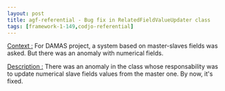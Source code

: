 ```yaml
---
layout: post
title: agf-referential - Bug fix in RelatedFieldValueUpdater class
tags: [framework-1-149,codjo-referential]
---
```

<u>Context :</u>
For DAMAS project, a system based on master-slaves fields was asked. But there was an anomaly with numerical fields.

<u>Description :</u>
There was an anomaly in the class whose responsability was to update numerical slave fields values from the master one.
By now, it's fixed.